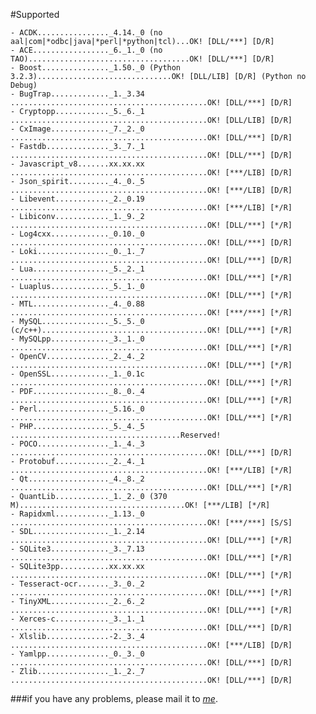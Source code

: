 #Supported

    - ACDK................_4.14._0 (no aal|com|*odbc|java|*perl|*python|tcl)...OK! [DLL/***] [D/R]  
    - ACE................._6._1._0 (no TAO)....................................OK! [DLL/***] [D/R]  
    - Boost..............._1.50._0 (Python 3.2.3)..............................OK! [DLL/LIB] [D/R] (Python no Debug)  
    - BugTrap............._1._3.34 ............................................OK! [DLL/***] [D/R]  
    - Cryptopp............_5._6._1 ............................................OK! [DLL/LIB] [D/R]  
    - CxImage............._7._2._0 ............................................OK! [DLL/***] [D/R]  
    - Fastdb.............._3._7._1 ............................................OK! [DLL/***] [D/R]  
    - Javascript_v8.......xx.xx.xx ............................................OK! [***/LIB] [D/R]  
    - Json_spirit........._4._0._5 ............................................OK! [***/LIB] [D/R]  
    - Libevent............_2._0.19 ............................................OK! [***/LIB] [*/R]  
    - Libiconv............_1._9._2 ............................................OK! [DLL/***] [*/R]  
    - Log4cxx............._0.10._0 ............................................OK! [DLL/***] [D/R]  
    - Loki................_0._1._7 ............................................OK! [DLL/***] [D/R]  
    - Lua................._5._2._1 ............................................OK! [DLL/***] [*/R]  
    - Luaplus............._5._1._0 ............................................OK! [DLL/***] [*/R]  
    - MTL................._4._0.88 ............................................OK! [***/***] [*/R]  
    - MySQL..............._5._5._0 (c/c++).....................................OK! [DLL/***] [*/R]  
    - MySQLpp............._3._1._0 ............................................OK! [DLL/***] [*/R]  
    - OpenCV.............._2._4._2 ............................................OK! [DLL/***] [*/R]   
    - OpenSSL............._1._0.1c ............................................OK! [DLL/***] [*/R]   
    - PDF................._8._0._4 ............................................OK! [DLL/***] [*/R]  
    - Perl................_5.16._0 ............................................OK! [DLL/***] [*/R]  
    - PHP................._5._4._5 ......................................Reserved!  
    - POCO................_1._4._3 ............................................OK! [DLL/***] [D/R]  
    - Protobuf............_2._4._1 ............................................OK! [***/LIB] [*/R]  
    - Qt.................._4._8._2 ............................................OK! [DLL/***] [*/R]  
    - QuantLib............_1._2._0 (370 M).....................................OK! [***/LIB] [*/R]  
    - Rapidxml............_1.13._0 ............................................OK! [***/***] [S/S]  
    - SDL................._1._2.14 ............................................OK! [DLL/***] [*/R]  
    - SQLite3............._3._7.13 ............................................OK! [DLL/***] [*/R]  
    - SQLite3pp...........xx.xx.xx ............................................OK! [DLL/***] [*/R]  
    - Tesseract-ocr......._3._0._2 ............................................OK! [DLL/***] [*/R]  
    - TinyXML............._2._6._2 ............................................OK! [DLL/***] [*/R]  
    - Xerces-c............_3._1._1 ............................................OK! [DLL/***] [D/R]  
    - Xlslib..............-2._3._4 ............................................OK! [***/LIB] [D/R]  
    - Yamlpp.............._0._3._0 ............................................OK! [DLL/***] [D/R]  
    - Zlib................_1._2._7 ............................................OK! [DLL/***] [D/R]   

###if you have any problems, please mail it to [*me*](mailto:wisbyme@gmail.com).  
